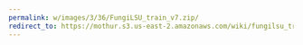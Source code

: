 ```yaml
---
permalink: w/images/3/36/FungiLSU_train_v7.zip/
redirect_to: https://mothur.s3.us-east-2.amazonaws.com/wiki/fungilsu_train_v7.zip
---
```


